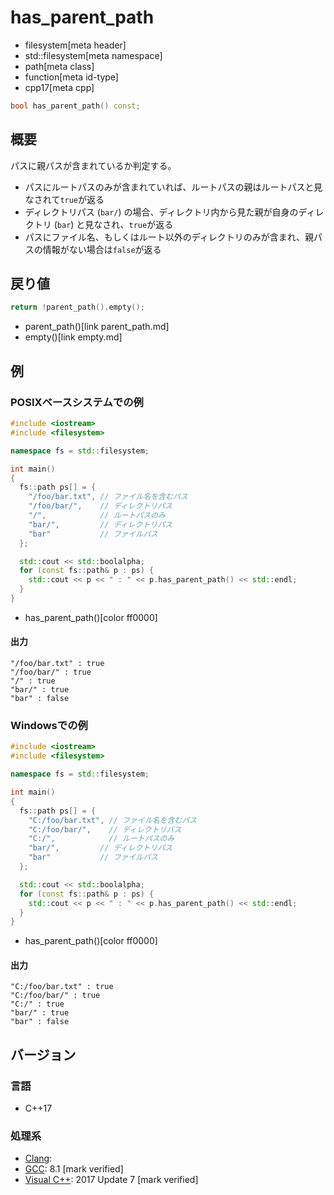 # has_parent_path
* filesystem[meta header]
* std::filesystem[meta namespace]
* path[meta class]
* function[meta id-type]
* cpp17[meta cpp]

```cpp
bool has_parent_path() const;
```

## 概要
パスに親パスが含まれているか判定する。

- パスにルートパスのみが含まれていれば、ルートパスの親はルートパスと見なされて`true`が返る
- ディレクトリパス (`bar/`) の場合、ディレクトリ内から見た親が自身のディレクトリ (`bar`) と見なされ、`true`が返る
- パスにファイル名、もしくはルート以外のディレクトリのみが含まれ、親パスの情報がない場合は`false`が返る


## 戻り値
```cpp
return !parent_path().empty();
```
* parent_path()[link parent_path.md]
* empty()[link empty.md]


## 例
### POSIXベースシステムでの例
```cpp example
#include <iostream>
#include <filesystem>

namespace fs = std::filesystem;

int main()
{
  fs::path ps[] = {
    "/foo/bar.txt", // ファイル名を含むパス
    "/foo/bar/",    // ディレクトリパス
    "/",            // ルートパスのみ
    "bar/",         // ディレクトリパス
    "bar"           // ファイルパス
  };

  std::cout << std::boolalpha;
  for (const fs::path& p : ps) {
    std::cout << p << " : " << p.has_parent_path() << std::endl;
  }
}
```
* has_parent_path()[color ff0000]

#### 出力
```
"/foo/bar.txt" : true
"/foo/bar/" : true
"/" : true
"bar/" : true
"bar" : false
```


### Windowsでの例
```cpp example
#include <iostream>
#include <filesystem>

namespace fs = std::filesystem;

int main()
{
  fs::path ps[] = {
    "C:/foo/bar.txt", // ファイル名を含むパス
    "C:/foo/bar/",    // ディレクトリパス
    "C:/",            // ルートパスのみ
    "bar/",         // ディレクトリパス
    "bar"           // ファイルパス
  };

  std::cout << std::boolalpha;
  for (const fs::path& p : ps) {
    std::cout << p << " : " << p.has_parent_path() << std::endl;
  }
}
```
* has_parent_path()[color ff0000]

#### 出力
```
"C:/foo/bar.txt" : true
"C:/foo/bar/" : true
"C:/" : true
"bar/" : true
"bar" : false
```



## バージョン
### 言語
- C++17

### 処理系
- [Clang](/implementation.md#clang):
- [GCC](/implementation.md#gcc): 8.1 [mark verified]
- [Visual C++](/implementation.md#visual_cpp): 2017 Update 7 [mark verified]

